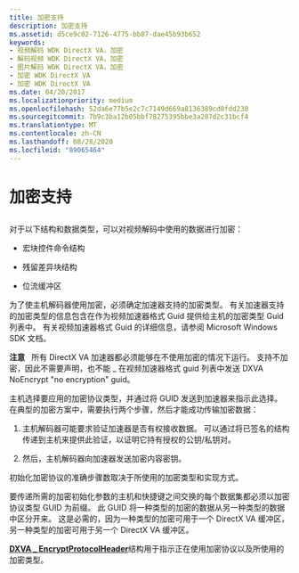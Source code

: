 ```yaml
---
title: 加密支持
description: 加密支持
ms.assetid: d5ce9c02-7126-4775-bb87-dae45b93b652
keywords:
- 视频解码 WDK DirectX VA，加密
- 解码视频 WDK DirectX VA，加密
- 图片解码 WDK DirectX VA，加密
- 加密 WDK DirectX VA
- 加密 WDK DirectX VA
ms.date: 04/20/2017
ms.localizationpriority: medium
ms.openlocfilehash: 52da6e77b5e2c7c7149d669a8136389cd0fdd230
ms.sourcegitcommit: 7b9c3ba12b05bbf78275395bbe3a287d2c31bcf4
ms.translationtype: MT
ms.contentlocale: zh-CN
ms.lasthandoff: 08/28/2020
ms.locfileid: "89065464"
---
```

# <a name="encryption-support"></a>加密支持


## <span id="ddk_encryption_support_gg"></span><span id="DDK_ENCRYPTION_SUPPORT_GG"></span>


对于以下结构和数据类型，可以对视频解码中使用的数据进行加密：

-   宏块控件命令结构

-   残留差异块结构

-   位流缓冲区

为了使主机解码器使用加密，必须确定加速器支持的加密类型。 有关加速器支持的加密类型的信息包含在作为视频加速器格式 Guid 提供给主机的加密类型 Guid 列表中。 有关视频加速器格式 Guid 的详细信息，请参阅 Microsoft Windows SDK 文档。

**注意**   所有 DirectX VA 加速器都必须能够在不使用加密的情况下运行。 支持不加密，因此不需要声明，也不能 \_ 在视频加速器格式 guid 列表中发送 DXVA NoEncrypt "no encryption" guid。

 

主机选择要应用的加密协议类型，并通过将 GUID 发送到加速器来指示此选择。 在典型的加密方案中，需要执行两个步骤，然后才能成功传输加密数据：

1.  主机解码器可能要求验证加速器是否有权接收数据。 可以通过将已签名的结构传递到主机来提供此验证，以证明它持有授权的公钥/私钥对。

2.  然后，主机解码器向加速器发送加密内容密钥。

初始化加密协议的准确步骤数取决于所使用的加密类型和实现方式。

要传递所需的加密初始化参数的主机和快捷键之间交换的每个数据集都必须以加密协议类型 GUID 为前缀。 此 GUID 将一种类型的加密的数据从另一种类型的数据中区分开来。 这是必需的，因为一种类型的加密可用于一个 DirectX VA 缓冲区，另一种类型的加密可用于另一个 DirectX VA 缓冲区。

[**DXVA \_ EncryptProtocolHeader**](/windows-hardware/drivers/ddi/dxva/ns-dxva-_dxva_encryptprotocolheader)结构用于指示正在使用加密协议以及所使用的加密类型。

 


